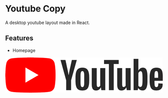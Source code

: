 # Youtube Copy

 A desktop youtube layout made in React. 

## Features

* Homepage

![](./src/assets/logo.png)




